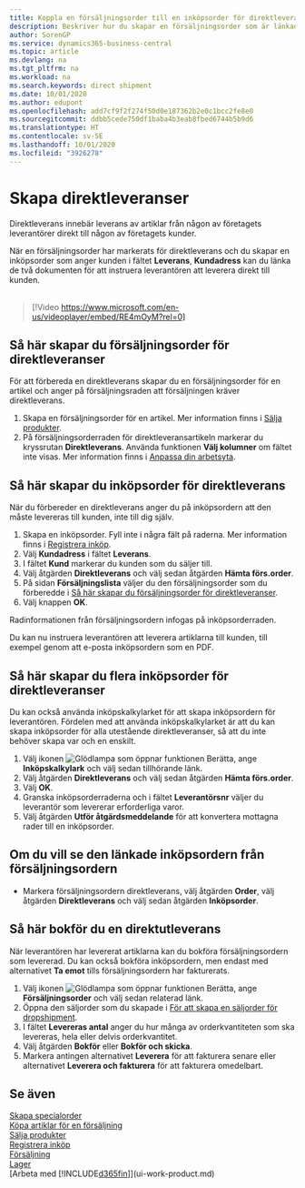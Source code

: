 ```yaml
---
title: Koppla en försäljningsorder till en inköpsorder för direktleverans | Microsoft Docs
description: Beskriver hur du skapar en försäljningsorder som är länkad till en inköpsorder för att tillåta leverans direkt från leverantören till kunden.
author: SorenGP
ms.service: dynamics365-business-central
ms.topic: article
ms.devlang: na
ms.tgt_pltfrm: na
ms.workload: na
ms.search.keywords: direct shipment
ms.date: 10/01/2020
ms.author: edupont
ms.openlocfilehash: add7cf9f2f274f50d0e187362b2e0c1bcc2fe8e0
ms.sourcegitcommit: ddbb5cede750df1baba4b3eab8fbed6744b5b9d6
ms.translationtype: HT
ms.contentlocale: sv-SE
ms.lasthandoff: 10/01/2020
ms.locfileid: "3926278"
---
```

# <a name="make-drop-shipments"></a>Skapa direktleveranser

Direktleverans innebär leverans av artiklar från någon av företagets leverantörer direkt till någon av företagets kunder.

När en försäljningsorder har markerats för direktleverans och du skapar en inköpsorder som anger kunden i fältet **Leverans**, **Kundadress** kan du länka de två dokumenten för att instruera leverantören att leverera direkt till kunden.
<br><br>  
  
> [!Video https://www.microsoft.com/en-us/videoplayer/embed/RE4mOyM?rel=0]

## <a name="to-create-a-sales-order-for-drop-shipment"></a>Så här skapar du försäljningsorder för direktleveranser

För att förbereda en direktleverans skapar du en försäljningsorder för en artikel och anger på försäljningsraden att försäljningen kräver direktleverans.

1. Skapa en försäljningsorder för en artikel. Mer information finns i [Sälja produkter](sales-how-sell-products.md).
2. På försäljningsorderraden för direktleveransartikeln markerar du kryssrutan **Direktleverans**. Använda funktionen **Välj kolumner** om fältet inte visas. Mer information finns i [Anpassa din arbetsyta](ui-personalization-user.md).

## <a name="to-create-the-purchase-order-for-drop-shipment"></a>Så här skapar du inköpsorder för direktleverans

När du förbereder en direktleverans anger du på inköpsordern att den måste levereras till kunden, inte till dig själv.

1. Skapa en inköpsorder. Fyll inte i några fält på raderna. Mer information finns i [Registrera inköp](purchasing-how-record-purchases.md).
2. Välj **Kundadress** i fältet **Leverans**.
3. I fältet **Kund** markerar du kunden som du säljer till.
4. Välj åtgärden **Direktleverans** och välj sedan åtgärden **Hämta förs.order**.
5. På sidan **Försäljningslista** väljer du den försäljningsorder som du förberedde i [Så här skapar du försäljningsorder för direktleveranser](sales-how-drop-shipment.md#to-create-a-sales-order-for-drop-shipment).
6. Välj knappen **OK**.

Radinformationen från försäljningsordern infogas på inköpsorderraden.

Du kan nu instruera leverantören att leverera artiklarna till kunden, till exempel genom att e-posta inköpsordern som en PDF.     

## <a name="to-create-multiple-purchase-orders-for-drop-shipments"></a>Så här skapar du flera inköpsorder för direktleveranser

Du kan också använda inköpskalkylarket för att skapa inköpsordern för leverantören. Fördelen med att använda inköpskalkylarket är att du kan skapa inköpsorder för alla utestående direktleveranser, så att du inte behöver skapa var och en enskilt.

1. Välj ikonen ![Glödlampa som öppnar funktionen Berätta](media/ui-search/search_small.png "Berätta vad du vill göra"), ange **Inköpskalkylark** och välj sedan tillhörande länk.
2. Välj åtgärden **Direktleverans** och välj sedan åtgärden **Hämta förs.order**.
3. Välj **OK**.
4. Granska inköpsorderraderna och i fältet **Leverantörsnr** väljer du leverantör som levererar erforderliga varor. 
5. Välj åtgärden **Utför åtgärdsmeddelande** för att konvertera mottagna rader till en inköpsorder.

## <a name="to-view-the-linked-purchase-order-from-the-sales-order"></a>Om du vill se den länkade inköpsordern från försäljningsordern

* Markera försäljningsordern direktleverans, välj åtgärden **Order**, välj åtgärden **Direktleverans** och välj sedan åtgärden **Inköpsorder**.

## <a name="to-post-a-drop-shipment"></a>Så här bokför du en direktutleverans

När leverantören har levererat artiklarna kan du bokföra försäljningsordern som levererad. Du kan också bokföra inköpsordern, men endast med alternativet **Ta emot** tills försäljningsordern har fakturerats.

1. Välj ikonen ![Glödlampa som öppnar funktionen Berätta](media/ui-search/search_small.png "Berätta vad du vill göra"), ange **Försäljningsorder** och välj sedan relaterad länk.
2. Öppna den säljorder som du skapade i [För att skapa en säljorder för dropshipment](#to-create-a-sales-order-for-drop-shipment).
3. I fältet **Levereras antal** anger du hur många av orderkvantiteten som ska levereras, hela eller delvis orderkvantitet.
4. Välj åtgärden **Bokför** eller **Bokför och skicka**.
5. Markera antingen alternativet **Leverera** för att fakturera senare eller alternativet **Leverera och fakturera** för att fakturera omedelbart.

## <a name="see-also"></a>Se även

[Skapa specialorder](sales-how-to-create-special-orders.md)  
[Köpa artiklar för en försäljning](purchasing-how-purchase-products-sale.md)  
[Sälja produkter](sales-how-sell-products.md)  
[Registrera inköp](purchasing-how-record-purchases.md)  
[Försäljning](sales-manage-sales.md)  
[Lager](inventory-manage-inventory.md)  
[Arbeta med [!INCLUDE[d365fin](includes/d365fin_md.md)]](ui-work-product.md)
